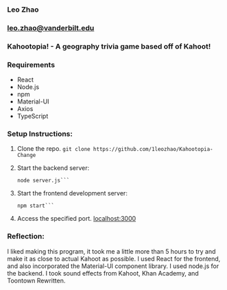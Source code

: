 ### Leo Zhao
### leo.zhao@vanderbilt.edu
### Kahootopia! - A geography trivia game based off of Kahoot!

### Requirements
- React
- Node.js
- npm
- Material-UI
- Axios
- TypeScript
  
### Setup Instructions: 
1. Clone the repo.
   ```git clone https://github.com/1leozhao/Kahootopia-Change ```
  
3. Start the backend server:
   ```cd /geography-trivia/server
   node server.js```
   
4. Start the frontend development server:
   ```cd /geography-trivia
   npm start```

5. Access the specified port. [localhost:3000](http://localhost:3000/)

### Reflection:
I liked making this program, it took me a little more than 5 hours to try and make it as close to actual Kahoot as possible. I used React for the frontend, and also incorporated the Material-UI component library. I used node.js for the backend. I took sound effects from Kahoot, Khan Academy, and Toontown Rewritten.
